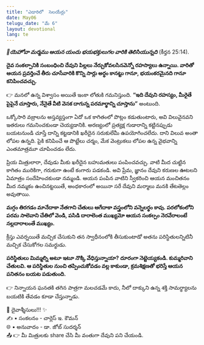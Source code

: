 ```yaml
---
title: "ఎడారిలో  సెలయేర్లు"
date: May06
telugu_date: "మే 6"
layout: devotional
lang: te
---
```

***📖యెహోవా మర్మము ఆయన యందు భయభక్తులుగల వారికి తెలిసియున్నది***
(కీర్తన 25:14). 

**దైవ సంకల్పానికి సంబంధించి దేవుని పిల్లలు నేర్చుకోవలసినవెన్నో రహస్యాలు ఉన్నాయి. వారితో ఆయన ప్రవర్తించే తీరు చూసేవారికి కొన్ని సార్లు అర్ధం కానట్టు గానూ, భయంకరమైనది గానూ కనిపించవచ్చు.**

👉 మనలో ఉన్న విశ్వాసం అయితే ఇంకా లోతుకి గమనిస్తుంది. **“ఇది దేవుని రహస్యం, మీరైతే పైపైనే చూస్తారు, నేనైతే వీటి వెనక దాగున్న పరమార్థాన్ని చూస్తాను”** అంటుంది.

ఒక్కోసారి వజ్రాలను అస్తవ్యస్తంగా ఏదో ఒక కాగితంలో పొట్లం కడుతుంటారు, అవి విలువైనవని ఇతరులు గమనించకుండా చెయ్యడానికి. అరణ్యంలో ప్రత్యక్ష గుడారాన్ని కట్టినప్పుడు బయటనుండి చూస్తే దాన్ని కట్టడానికి ఖరీదైన సరుకులేమీ ఉపయోగించలేదు. దాని విలువ అంతా లోపల ఉన్నది. పైకి కనిపించే ఆ పొట్టేలు చర్మం, మేక వెంట్రుకలు లోపల ఉన్న వైభవాన్ని ఎంతమాత్రమూ చూపించడం లేదు.

ప్రియ మిత్రులారా, దేవుడు మీకు ఖరీదైన బహుమతులు పంపించవచ్చు. వాటి మీద చుట్టిన కాగితం మురికిగా, గరుకుగా ఉంటే కంగారు పడకండి. అవి ప్రేమ, జ్ఞానం దేవుని కరుణల ఊటలని ఏమాత్రం సందేహించకుండా నమ్మండి. ఆయన పంపిన వాటిని స్వీకరించి ఆయన మంచితనం మీద నమ్మకం ఉంచినట్టయితే, అంధకారంలో అయినా సరే దేవుని మర్మాలు మనకి తేటతెల్లం అవుతాయి.

**మగ్గం తిరగడం మానేదాకా నేతగాని చేతులు ఆగేదాకా వస్త్రంలోని వన్నెలర్థం కావు. పరలోకంలోని పరమ సాలెవాని చేతిలో వెండి, పసిడి దారాలెంత ముఖ్యమో ఆయన సంకల్పం నెరవేరాలంటే నల్లదారాలంతే ముఖ్యం.**

క్రీస్తు ఎవర్నయితే మచ్చిక చేసుకుని తన స్వాధీనంలోకి తీసుకుంటాడో అతను పరిస్థితులన్నిటినీ మచ్చిక చేసుకోగల సమర్థుడు. 

**పరిస్థితులు మిమ్మల్ని అటూ ఇటూ నొక్కి వేధిస్తున్నాయా? దూరంగా నెట్టెయ్యకండి. కుమ్మరివాని చేతులవి. ఆ పరిస్థితుల నుంచి తప్పించుకోవడం వల్ల కాకుండా, క్రమశిక్షణతో భరిస్తే ఆయన పనితనం బయట పడుతుంది.**

👉 నిన్నాయన ఘనతకి తగిన పాత్రగా మలచడమే కాదు, నీలో దాక్కుని ఉన్న శక్తి సామర్థ్యాలను బయటికి తేవడం కూడా చేస్తున్నాడు.


<div class="blessing">🙏 <span class="bless-text">దైవాశ్శీసులు!!!</span> ✨</div>

<div class="credit">✍️ <span class="credit-text">▪ సంకలనం - చార్లెస్ ఇ. కౌమన్</span></div>
<div class="credit">🌐 <span class="credit-text">▪ అనువాదం - డా. జోబ్ సుదర్శన్</span></div>


<div class="share">📤 👉 <span class="share-text">మీ మిత్రులకు share చేసి మీ వంతుగా దేవుని పని చేయండి.</span></div>
